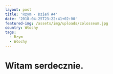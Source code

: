 ```yaml
---
layout: post
title: 'Rzym - Dzień #4'
date: '2018-04-25T23:22:41+02:00'
featured-img: /assets/img/uploads/colosseum.jpg
country: Włochy
tags:
  - Rzym
  - Włochy
---
```

# Witam serdecznie.
